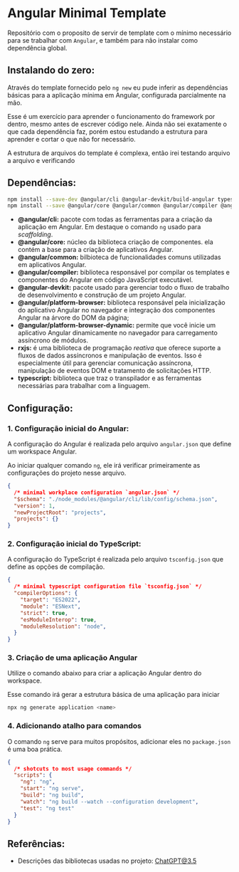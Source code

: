 # Angular Minimal Template

Repositório com o proposito de servir de template com o mínimo necessário para se trabalhar com `Angular`, e também para não instalar como dependência global.

## Instalando do zero:

Através do template fornecido pelo `ng new` eu pude inferir as dependências básicas para a aplicação mínima em Angular, configurada parcialmente na mão.

Esse é um exercício para aprender o funcionamento do framework por dentro, mesmo antes de escrever código nele. Ainda não sei exatamente o que cada dependência faz, porém estou estudando a estrutura para aprender e cortar o que não for necessário.

A estrutura de arquivos do template é complexa, então irei testando arquivo a arquivo e verificando 

## Dependências:

```bash
npm install --save-dev @angular/cli @angular-devkit/build-angular typescript ts-loader tslib zone.js @types/jasmine jasmine-core karma karma-chrome-launcher karma-coverage karma-jasmine karma-jasmine-html-reporter
npm install --save @angular/core @angular/common @angular/compiler @angular/compiler-cli @angular/router @angular/platform-browser @angular/platform-browser-dynamic rxjs 
```

* **@angular/cli:** pacote com todas as ferramentas para a criação da aplicação em Angular. Em destaque o comando `ng` usado para _scaffolding_.
* **@angular/core:** núcleo da biblioteca criação de componentes. ela contém a base para a criação de aplicativos Angular.
* **@angular/common:** bilbioteca de funcionalidades comuns utilizadas em aplicativos Angular.
* **@angular/compiler:** biblioteca responsável por compilar os templates e componentes do Angular em código JavaScript executável.
* **@angular-devkit:** pacote usado para gerenciar todo o fluxo de trabalho de desenvolvimento e construção de um projeto Angular.
* **@angular/platform-browser:** biblioteca responsável pela inicialização do aplicativo Angular no navegador e integração dos componentes Angular na árvore do DOM da página;
* **@angular/platform-browser-dynamic:** permite que você inicie um aplicativo Angular dinamicamente no navegador para carregamento assíncrono de módulos.
* **rxjs:** é uma biblioteca de programação *reativa* que oferece suporte a fluxos de dados assíncronos e manipulação de eventos. Isso é especialmente útil para gerenciar comunicação assíncrona, manipulação de eventos DOM e tratamento de solicitações HTTP.
* **typescript:** biblioteca que traz o transpilador e as ferramentas necessárias para trabalhar com a linguagem.

## Configuração:

### 1. Configuração inicial do Angular:

A configuração do Angular é realizada pelo arquivo `angular.json` que define um workspace Angular.

Ao iniciar qualquer comando `ng`, ele irá verificar primeiramente as configurações do projeto nesse arquivo.

```json
{
  /* minimal workplace configuration `angular.json` */
  "$schema": "./node_modules/@angular/cli/lib/config/schema.json",
  "version": 1,
  "newProjectRoot": "projects",
  "projects": {}
}
```

### 2. Configuração inicial do TypeScript:

A configuração do TypeScript é realizada pelo arquivo `tsconfig.json` que define as opções de compilação.

```json
{
  /* minimal typescript configuration file `tsconfig.json` */
  "compilerOptions": {
    "target": "ES2022",
    "module": "ESNext",
    "strict": true,
    "esModuleInterop": true,
    "moduleResolution": "node",
  }
}
```

### 3. Criação de uma aplicação Angular

Utilize o comando abaixo para criar a aplicação Angular dentro do workspace.

Esse comando irá gerar a estrutura básica de uma aplicação para iniciar

```bash
npx ng generate application <name>
```

### 4. Adicionando atalho para comandos

O comando `ng` serve para muitos propósitos, adicionar eles no `package.json` é uma boa prática.

```json
{
  /* shotcuts to most usage commands */
  "scripts": {
    "ng": "ng",
    "start": "ng serve",
    "build": "ng build",
    "watch": "ng build --watch --configuration development",
    "test": "ng test"
  }
}
```

## Referências:

* Descrições das bibliotecas usadas no projeto: [ChatGPT@3.5](https://chat.openai.com/share/ce50e174-1a46-4761-9a0f-b4d2b69a3a44)